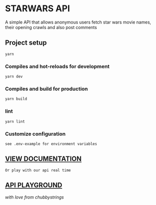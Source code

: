 # STARWARS API

A simple API that allows anonymous users fetch star wars movie names, their opening crawls and also post comments

## Project setup
```
yarn 
```

### Compiles and hot-reloads for development
```
yarn dev
```

### Compiles and build for production
```
yarn build
```

### lint
```
yarn lint
```

### Customize configuration
```
see .env-example for environment variables
```

## [VIEW DOCUMENTATION](https://documenter.getpostman.com/view/7803863/TzzALG8P)

```
Or play with our api real time
```

## [API PLAYGROUND](https://starwars-api-task.herokuapp.com/api-docs)

*with love from chubbystrings*